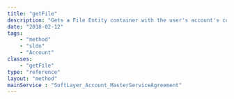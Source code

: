 ```yaml
---
title: "getFile"
description: "Gets a File Entity container with the user's account's current MSA PDF. Gets a translation if one is available. Otherwise, gets the master document. "
date: "2018-02-12"
tags:
    - "method"
    - "sldn"
    - "Account"
classes:
    - "getFile"
type: "reference"
layout: "method"
mainService : "SoftLayer_Account_MasterServiceAgreement"
---
```


